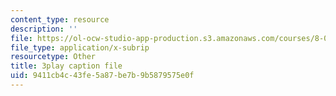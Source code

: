 ```yaml
---
content_type: resource
description: ''
file: https://ol-ocw-studio-app-production.s3.amazonaws.com/courses/8-01sc-classical-mechanics-fall-2016/9411cb4c43fe5a87be7b9b5879575e0f_l062G7RC8-o.vtt
file_type: application/x-subrip
resourcetype: Other
title: 3play caption file
uid: 9411cb4c-43fe-5a87-be7b-9b5879575e0f
---
```

